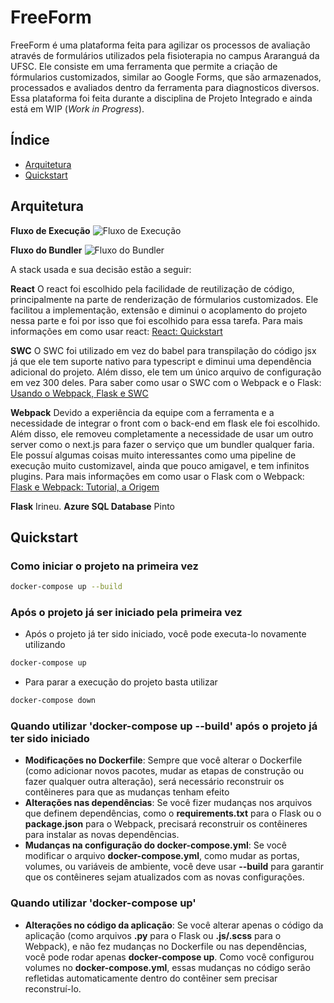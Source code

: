 # FreeForm
FreeForm é uma plataforma feita para agilizar os processos de avaliação através de formulários utilizados pela fisioterapia no campus Araranguá da UFSC. Ele consiste em uma ferramenta que permite a criação de fórmularios customizados, similar ao Google Forms, que são armazenados, processados e avaliados dentro da ferramenta para diagnosticos diversos.
Essa plataforma foi feita durante a disciplina de Projeto Integrado e ainda está em WIP (_Work in Progress_).

## Índice
- [Arquitetura](#arquitetura)
- [Quickstart](#quickstart)

## Arquitetura

**Fluxo de Execução**
![Fluxo de Execução]("./images/Fluxo_do_Projeto.png")


**Fluxo do Bundler**
![Fluxo do Bundler]("./images/Diagrama_de_Build.png")

A stack usada e sua decisão estão a seguir:

**React**
O react foi escolhido pela facilidade de reutilização de código, principalmente na parte de renderização de fórmularios customizados. Ele facilitou a implementação, extensão e diminui o acoplamento do projeto nessa parte e foi por isso que foi escolhido para essa tarefa. Para mais informações em como usar react: [React: Quickstart](https://react.dev/learn "React: Quickstart")

**SWC**
O SWC foi utilizado em vez do babel para transpilação do código jsx já que ele tem suporte nativo para typescript e diminui uma dependência adicional do projeto. Além disso, ele tem um único arquivo de configuração em vez 300 deles. Para saber como usar o SWC com o Webpack e o Flask: [Usando o Webpack, Flask e SWC](https://python-webpack-boilerplate.readthedocs.io/en/latest/swc/ "Usando o Webpack, Flask e SWC")

**Webpack**
Devido a experiência da equipe com a ferramenta e a necessidade de integrar o front com o back-end em flask ele foi escolhido. Além disso, ele removeu completamente a necessidade de usar um outro server como o next.js para fazer o serviço que um bundler qualquer faria. Ele possuí algumas coisas muito interessantes como uma pipeline de execução muito customizavel, ainda que pouco amigavel, e tem infinitos plugins. Para mais informações em como usar o Flask com o Webpack: [Flask e Webpack: Tutorial, a Origem](https://python-webpack-boilerplate.readthedocs.io/en/latest/setup_with_flask/ "Flask e Webpack: Tutorial, a Origem")

**Flask**
Irineu.
**Azure SQL Database**
Pinto

## Quickstart
### Como iniciar o projeto na primeira vez
```bash
docker-compose up --build
```

### Após o projeto já ser iniciado pela primeira vez

* Após o projeto já ter sido iniciado, você pode executa-lo novamente utilizando
```bash
docker-compose up
```
* Para parar a execução do projeto basta utilizar
```bash
docker-compose down
```

### Quando utilizar 'docker-compose up --build' após o projeto já ter sido iniciado
* **Modificações no Dockerfile**: Sempre que você alterar o Dockerfile (como adicionar novos pacotes, mudar as etapas de construção ou fazer qualquer outra alteração), será necessário reconstruir os contêineres para que as mudanças tenham efeito
* **Alterações nas dependências**: Se você fizer mudanças nos arquivos que definem dependências, como o **requirements.txt** para o Flask ou o **package.json** para o Webpack, precisará reconstruir os contêineres para instalar as novas dependências.
* **Mudanças na configuração do docker-compose.yml**: Se você modificar o arquivo **docker-compose.yml**, como mudar as portas, volumes, ou variáveis de ambiente, você deve usar **--build** para garantir que os contêineres sejam atualizados com as novas configurações.

### Quando utilizar 'docker-compose up'
* **Alterações no código da aplicação**: Se você alterar apenas o código da aplicação (como arquivos **.py** para o Flask ou **.js/.scss** para o Webpack), e não fez mudanças no Dockerfile ou nas dependências, você pode rodar apenas **docker-compose up**. Como você configurou volumes no **docker-compose.yml**, essas mudanças no código serão refletidas automaticamente dentro do contêiner sem precisar reconstruí-lo.
